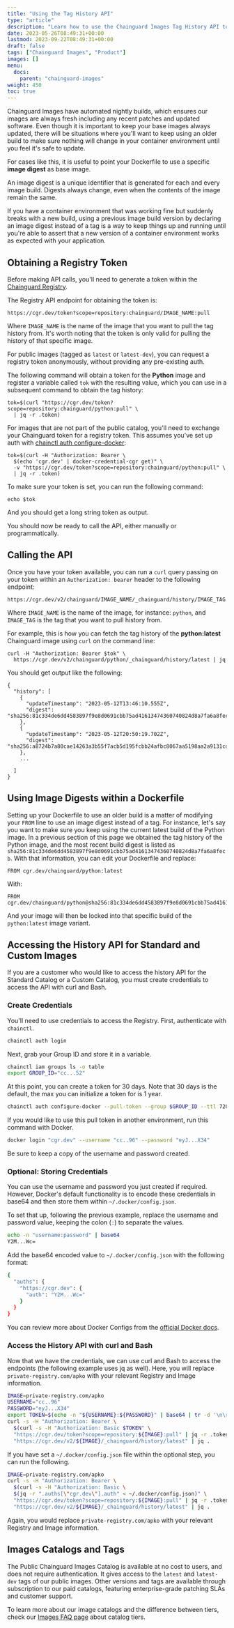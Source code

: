 ```yaml
---
title: "Using the Tag History API"
type: "article"
description: "Learn how to use the Chainguard Images Tag History API to fetch the tag history of image variants."
date: 2023-05-26T08:49:31+00:00
lastmod: 2023-09-22T08:49:31+00:00
draft: false
tags: ["Chainguard Images", "Product"]
images: []
menu:
  docs:
    parent: "chainguard-images"
weight: 450
toc: true
---
```


Chainguard Images have automated nightly builds, which ensures our images are always fresh including any recent patches and updated software. Even though it is important to keep your base images always updated, there will be situations where you'll want to keep using an older build to make sure nothing will change in your container environment until you feel it's safe to update.

For cases like this, it is useful to point your Dockerfile to use a specific **image digest** as base image.

An image digest is a unique identifier that is generated for each and every image build. Digests always change, even when the contents of the image remain the same.

If you have a container environment that was working fine but suddenly breaks with a new build, using a previous image build version by declaring an image digest instead of a tag is a way to keep things up and running until you're able to assert that a new version of a container environment works as expected with your application.


## Obtaining a Registry Token

Before making API calls, you'll need to generate a token within the [Chainguard Registry](/chainguard/chainguard-images/registry/overview/).

The Registry API endpoint for obtaining the token is:

```
https://cgr.dev/token?scope=repository:chainguard/IMAGE_NAME:pull
```

Where `IMAGE_NAME` is the name of the image that you want to pull the tag history from. It's worth noting that the token is only valid for pulling the history of that specific image.

For public images (tagged as `latest` or `latest-dev`), you can request a registry token anonymously, without providing any pre-existing auth.

The following command will obtain a token for the **Python** image and register a variable called `tok` with the resulting value, which you can use in a subsequent command to obtain the tag history:

```shell
tok=$(curl "https://cgr.dev/token?scope=repository:chainguard/python:pull" \
  | jq -r .token)
```

For images that are not part of the public catalog, you'll need to exchange your Chainguard token for a registry token. This assumes you've set up auth with [chainctl auth configure-docker](https://edu.chainguard.dev/chainguard/chainguard-images/registry/authenticating/):

```shell
tok=$(curl -H "Authorization: Bearer \
  $(echo 'cgr.dev' | docker-credential-cgr get)" \
  -v "https://cgr.dev/token?scope=repository:chainguard/python:pull" \
  | jq -r .token)
```

To make sure your token is set, you can run the following command:

```shell
echo $tok
```

And you should get a long string token as output.

You should now be ready to call the API, either manually or programmatically.

## Calling the API

Once you have your token available, you can run a `curl` query passing on your token within an `Authorization: bearer` header to the following endpoint:

```
https://cgr.dev/v2/chainguard/IMAGE_NAME/_chainguard/history/IMAGE_TAG
```

Where `IMAGE_NAME` is the name of the image, for instance: `python`, and `IMAGE_TAG` is the tag that you want to pull history from.

For example, this is how you can fetch the tag history of the **python:latest** Chainguard image using `curl` on the command line:

```shell
curl -H "Authorization: Bearer $tok" \
  https://cgr.dev/v2/chainguard/python/_chainguard/history/latest | jq
```

You should get output like the following:

```
{
  "history": [
    {
      "updateTimestamp": "2023-05-12T13:46:10.555Z",
      "digest": "sha256:81c334de6dd4583897f9e8d0691cbb75ad41613474360740824d8a7fa6a8fecb"
    },
    {
      "updateTimestamp": "2023-05-12T20:50:19.702Z",
      "digest": "sha256:a8724b7a80cae14263a3b55f7acb5d195fcbb24afbc8067aa5198aa2a9131cde"
    },
    ...

  ]
}
```

## Using Image Digests within a Dockerfile

Setting up your Dockerfile to use an older build is a matter of modifying your `FROM` line to use an image digest instead of a tag. For instance, let's say you want to make sure you keep using the current latest build of the Python image. In a previous section of this page we obtained the tag history of the Python image, and the most recent build digest is listed as `sha256:81c334de6dd4583897f9e8d0691cbb75ad41613474360740824d8a7fa6a8fecb`. With that information, you can edit your Dockerfile and replace:

```
FROM cgr.dev/chainguard/python:latest
```

With:

```
FROM cgr.dev/chainguard/python@sha256:81c334de6dd4583897f9e8d0691cbb75ad41613474360740824d8a7fa6a8fecb
```

And your image will then be locked into that specific build of the `python:latest` image variant.

## Accessing the History API for Standard and Custom Images

If you are a customer who would like to access the history API for the Standard Catalog or a Custom Catalog, you must create credentials to access the API with curl and Bash.

### Create Credentials

You'll need to use credentials to access the Registry. First, authenticate with `chainctl`.

```sh
chainctl auth login
```

Next, grab your Group ID and store it in a variable.

```sh
chainctl iam groups ls -o table
export GROUP_ID="cc...52"
```

At this point, you can create a token for 30 days. Note that 30 days is the default, the max you can initialize a token for is 1 year.

```sh
chainctl auth configure-docker --pull-token --group $GROUP_ID --ttl 720h
```

If you would like to use this pull token in another environment, run this command with Docker.

```sh
docker login "cgr.dev" --username "cc..96" --password "eyJ...X34"
```

Be sure to keep a copy of the username and password created.

### Optional: Storing Credentials

You can use the username and password you just created if required. However, Docker's default functionality is to encode these credentials in base64 and then store them within `~/.docker/config.json`.

To set that up, following the previous example, replace the username and password value, keeping the colon (`:`) to separate the values.

```sh
echo -n "username:password" | base64
Y2M...Wc=
```

Add the base64 encoded value to `~/.docker/config.json` with the following format:

```sh
{
  "auths": {
    "https://cgr.dev": {
      "auth": "Y2M...Wc="
    }
  }
}
```

You can review more about Docker Configs from the [official Docker docs](https://docs.docker.com/engine/swarm/configs/).

### Access the History API with curl and Bash

Now that we have the credentials, we can use curl and Bash to access the endpoints (the following example uses jq as well). Here, you will replace `private-registry.com/apko` with your relevant Registry and Image information.

```sh
IMAGE=private-registry.com/apko
USERNAME="cc..96"
PASSWORD="eyJ...X34"
export TOKEN=$(echo -n "${USERNAME}:${PASSWORD}" | base64 | tr -d '\n\r')
curl -s -H "Authorization: Bearer \
  $(curl -s -H "Authorization: Basic $TOKEN" \
  "https://cgr.dev/token?scope=repository:${IMAGE}:pull" | jq -r .token)" \
  "https://cgr.dev/v2/${IMAGE}/_chainguard/history/latest" | jq .
```

If you have set a `~/.docker/config.json` file within the optional step, you can run the following.

```sh
IMAGE=private-registry.com/apko
curl -s -H "Authorization: Bearer \
  $(curl -s -H "Authorization: Basic \
  $(jq -r ".auths[\"cgr.dev\"].auth" < ~/.docker/config.json)" \
  "https://cgr.dev/token?scope=repository:${IMAGE}:pull" | jq -r .token)" \
  "https://cgr.dev/v2/${IMAGE}/_chainguard/history/latest" | jq .
```

Again, you would replace `private-registry.com/apko` with your relevant Registry and Image information.

## Images Catalogs and Tags

The Public Chainguard Images Catalog is available at no cost to users, and does not require authentication. It gives access to the `latest` and `latest-dev` tags of our public images. Other versions and tags are available through subscription to our paid catalogs, featuring enterprise-grade patching SLAs and customer support.

To learn more about our image catalogs and the difference between tiers, check our [Images FAQ page](/chainguard/chainguard-images/faq/#what-are-the-different-catalog-tiers-of-chainguard-images) about catalog tiers.
